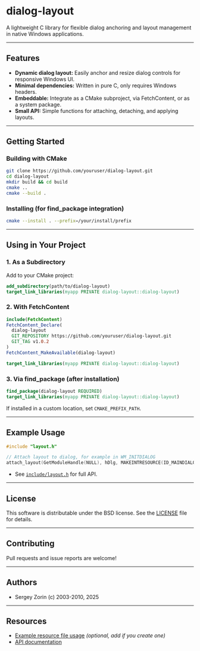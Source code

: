 # dialog-layout

A lightweight C library for flexible dialog anchoring and layout management in native Windows applications.

---

## Features

* **Dynamic dialog layout:** Easily anchor and resize dialog controls for responsive Windows UI.
* **Minimal dependencies:** Written in pure C, only requires Windows headers.
* **Embeddable:** Integrate as a CMake subproject, via FetchContent, or as a system package.
* **Small API:** Simple functions for attaching, detaching, and applying layouts.

---

## Getting Started

### Building with CMake

```sh
git clone https://github.com/youruser/dialog-layout.git
cd dialog-layout
mkdir build && cd build
cmake ..
cmake --build .
```

### Installing (for find\_package integration)

```sh
cmake --install . --prefix=/your/install/prefix
```

---

## Using in Your Project

### 1. As a Subdirectory

Add to your CMake project:

```cmake
add_subdirectory(path/to/dialog-layout)
target_link_libraries(myapp PRIVATE dialog-layout::dialog-layout)
```

### 2. With FetchContent

```cmake
include(FetchContent)
FetchContent_Declare(
  dialog-layout
  GIT_REPOSITORY https://github.com/youruser/dialog-layout.git
  GIT_TAG v1.0.2
)
FetchContent_MakeAvailable(dialog-layout)

target_link_libraries(myapp PRIVATE dialog-layout::dialog-layout)
```

### 3. Via find\_package (after installation)

```cmake
find_package(dialog-layout REQUIRED)
target_link_libraries(myapp PRIVATE dialog-layout::dialog-layout)
```

If installed in a custom location, set `CMAKE_PREFIX_PATH`.

---

## Example Usage

```c
#include "layout.h"

// Attach layout to dialog, for example in WM_INITDIALOG
attach_layout(GetModuleHandle(NULL), hDlg, MAKEINTRESOURCE(ID_MAINDIALOG_LAYOUT));
```

* See [`include/layout.h`](include/layout.h) for full API.

---

## License

This software is distributable under the BSD license.
See the [LICENSE](LICENSE) file for details.

---

## Contributing

Pull requests and issue reports are welcome!

---

## Authors

* Sergey Zorin (c) 2003-2010, 2025

---

## Resources

* [Example resource file usage](docs/example-rc.md) *(optional, add if you create one)*
* [API documentation](include/layout.h)
